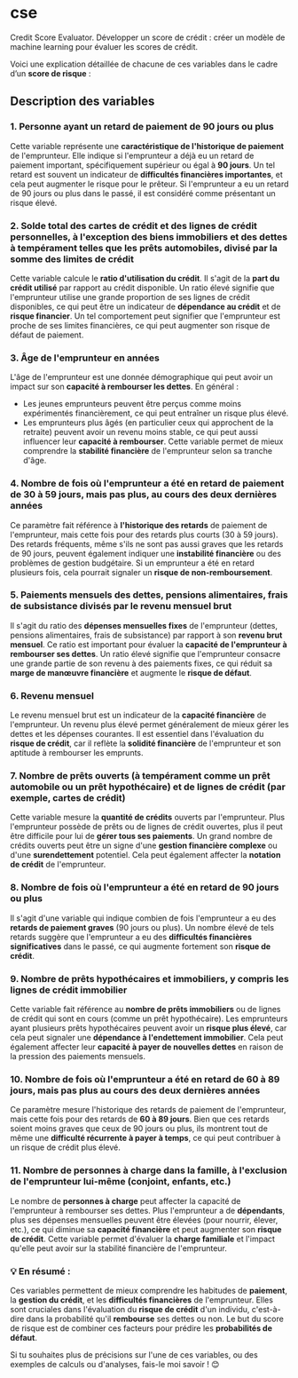# cse
Credit Score Evaluator. Développer un score de crédit : créer un modèle de machine learning pour évaluer les scores de crédit.



Voici une explication détaillée de chacune de ces variables dans le cadre d’un **score de risque** :

## Description des variables

### 1. **Personne ayant un retard de paiement de 90 jours ou plus**  
Cette variable représente une **caractéristique de l'historique de paiement** de l'emprunteur. Elle indique si l'emprunteur a déjà eu un retard de paiement important, spécifiquement supérieur ou égal à **90 jours**. Un tel retard est souvent un indicateur de **difficultés financières importantes**, et cela peut augmenter le risque pour le prêteur. Si l'emprunteur a eu un retard de 90 jours ou plus dans le passé, il est considéré comme présentant un risque élevé.


### 2. **Solde total des cartes de crédit et des lignes de crédit personnelles, à l'exception des biens immobiliers et des dettes à tempérament telles que les prêts automobiles, divisé par la somme des limites de crédit**  
Cette variable calcule le **ratio d'utilisation du crédit**. Il s'agit de la **part du crédit utilisé** par rapport au crédit disponible. Un ratio élevé signifie que l'emprunteur utilise une grande proportion de ses lignes de crédit disponibles, ce qui peut être un indicateur de **dépendance au crédit** et de **risque financier**. Un tel comportement peut signifier que l'emprunteur est proche de ses limites financières, ce qui peut augmenter son risque de défaut de paiement.


### 3. **Âge de l'emprunteur en années**  
L'âge de l'emprunteur est une donnée démographique qui peut avoir un impact sur son **capacité à rembourser les dettes**. En général :
- Les jeunes emprunteurs peuvent être perçus comme moins expérimentés financièrement, ce qui peut entraîner un risque plus élevé.
- Les emprunteurs plus âgés (en particulier ceux qui approchent de la retraite) peuvent avoir un revenu moins stable, ce qui peut aussi influencer leur **capacité à rembourser**.
Cette variable permet de mieux comprendre la **stabilité financière** de l'emprunteur selon sa tranche d'âge.


### 4. **Nombre de fois où l'emprunteur a été en retard de paiement de 30 à 59 jours, mais pas plus, au cours des deux dernières années**  
Ce paramètre fait référence à **l'historique des retards** de paiement de l'emprunteur, mais cette fois pour des retards plus courts (30 à 59 jours). Des retards fréquents, même s'ils ne sont pas aussi graves que les retards de 90 jours, peuvent également indiquer une **instabilité financière** ou des problèmes de gestion budgétaire. Si un emprunteur a été en retard plusieurs fois, cela pourrait signaler un **risque de non-remboursement**.


### 5. **Paiements mensuels des dettes, pensions alimentaires, frais de subsistance divisés par le revenu mensuel brut**  
Il s'agit du ratio des **dépenses mensuelles fixes** de l'emprunteur (dettes, pensions alimentaires, frais de subsistance) par rapport à son **revenu brut mensuel**. Ce ratio est important pour évaluer la **capacité de l'emprunteur à rembourser ses dettes**. Un ratio élevé signifie que l'emprunteur consacre une grande partie de son revenu à des paiements fixes, ce qui réduit sa **marge de manœuvre financière** et augmente le **risque de défaut**.


### 6. **Revenu mensuel**  
Le revenu mensuel brut est un indicateur de la **capacité financière** de l'emprunteur. Un revenu plus élevé permet généralement de mieux gérer les dettes et les dépenses courantes. Il est essentiel dans l'évaluation du **risque de crédit**, car il reflète la **solidité financière** de l'emprunteur et son aptitude à rembourser les emprunts.


### 7. **Nombre de prêts ouverts (à tempérament comme un prêt automobile ou un prêt hypothécaire) et de lignes de crédit (par exemple, cartes de crédit)**  
Cette variable mesure la **quantité de crédits** ouverts par l'emprunteur. Plus l'emprunteur possède de prêts ou de lignes de crédit ouvertes, plus il peut être difficile pour lui de **gérer tous ses paiements**. Un grand nombre de crédits ouverts peut être un signe d'une **gestion financière complexe** ou d'une **surendettement** potentiel. Cela peut également affecter la **notation de crédit** de l'emprunteur.


### 8. **Nombre de fois où l'emprunteur a été en retard de 90 jours ou plus**  
Il s'agit d'une variable qui indique combien de fois l'emprunteur a eu des **retards de paiement graves** (90 jours ou plus). Un nombre élevé de tels retards suggère que l'emprunteur a eu des **difficultés financières significatives** dans le passé, ce qui augmente fortement son **risque de crédit**.


### 9. **Nombre de prêts hypothécaires et immobiliers, y compris les lignes de crédit immobilier**  
Cette variable fait référence au **nombre de prêts immobiliers** ou de lignes de crédit qui sont en cours (comme un prêt hypothécaire). Les emprunteurs ayant plusieurs prêts hypothécaires peuvent avoir un **risque plus élevé**, car cela peut signaler une **dépendance à l'endettement immobilier**. Cela peut également affecter leur **capacité à payer de nouvelles dettes** en raison de la pression des paiements mensuels.


### 10. **Nombre de fois où l'emprunteur a été en retard de 60 à 89 jours, mais pas plus au cours des deux dernières années**  
Ce paramètre mesure l'historique des retards de paiement de l'emprunteur, mais cette fois pour des retards de **60 à 89 jours**. Bien que ces retards soient moins graves que ceux de 90 jours ou plus, ils montrent tout de même une **difficulté récurrente à payer à temps**, ce qui peut contribuer à un risque de crédit plus élevé.


### 11. **Nombre de personnes à charge dans la famille, à l'exclusion de l'emprunteur lui-même (conjoint, enfants, etc.)**  
Le nombre de **personnes à charge** peut affecter la capacité de l'emprunteur à rembourser ses dettes. Plus l'emprunteur a de **dépendants**, plus ses dépenses mensuelles peuvent être élevées (pour nourrir, élever, etc.), ce qui diminue sa **capacité financière** et peut augmenter son **risque de crédit**. Cette variable permet d'évaluer la **charge familiale** et l'impact qu'elle peut avoir sur la stabilité financière de l'emprunteur.


### 💡 **En résumé :**  
Ces variables permettent de mieux comprendre les habitudes de **paiement**, la **gestion du crédit**, et les **difficultés financières** de l'emprunteur. Elles sont cruciales dans l'évaluation du **risque de crédit** d'un individu, c'est-à-dire dans la probabilité qu'il **rembourse** ses dettes ou non. Le but du score de risque est de combiner ces facteurs pour prédire les **probabilités de défaut**.

Si tu souhaites plus de précisions sur l'une de ces variables, ou des exemples de calculs ou d'analyses, fais-le moi savoir ! 😊